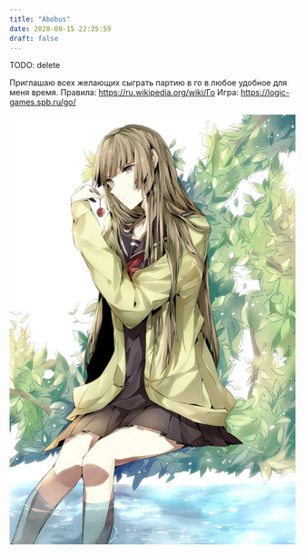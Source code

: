 ```yaml
---
title: "Abobus"
date: 2020-09-15 22:35:59
draft: false
---
```


TODO: delete

Приглашаю всех желающих сыграть партию в го в любое удобное для меня время. Правила:
https://ru.wikipedia.org/wiki/Го
Игра:
https://logic-games.spb.ru/go/

![](/img/vk/oA-fvUnnq-c.jpg)
